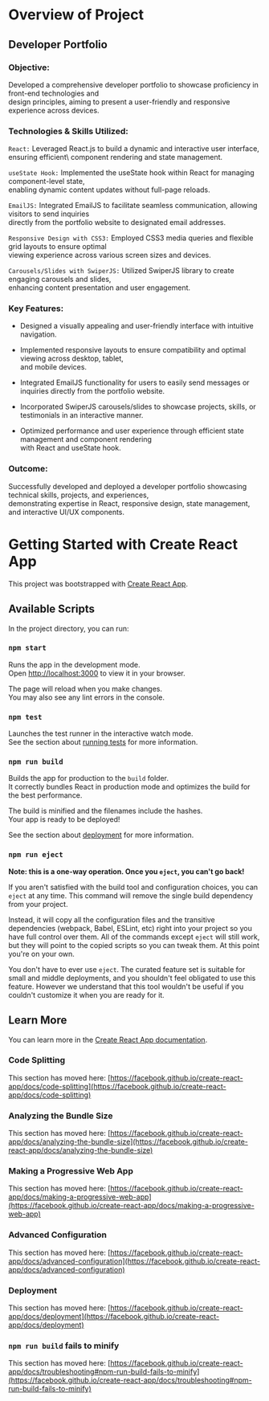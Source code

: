 # Overview of Project

## Developer Portfolio

### Objective: 
Developed a comprehensive developer portfolio to showcase proficiency in front-end technologies and \
design principles, aiming to present a user-friendly and responsive experience across devices.
 
### Technologies & Skills Utilized:

`React:` Leveraged React.js to build a dynamic and interactive user interface, ensuring efficient\ 
component rendering and state management.

`useState Hook:` Implemented the useState hook within React for managing component-level state,\
enabling dynamic content updates without full-page reloads.

`EmailJS:` Integrated EmailJS to facilitate seamless communication, allowing visitors to send inquiries\
directly from the portfolio website to designated email addresses.

`Responsive Design with CSS3:` Employed CSS3 media queries and flexible grid layouts to ensure optimal\
viewing experience across various screen sizes and devices.

`Carousels/Slides with SwiperJS:` Utilized SwiperJS library to create engaging carousels and slides,\
enhancing content presentation and user engagement.

### Key Features:

* Designed a visually appealing and user-friendly interface with intuitive navigation.
* Implemented responsive layouts to ensure compatibility and optimal viewing across desktop, tablet,\
   and mobile devices.
  
* Integrated EmailJS functionality for users to easily send messages or inquiries directly from the portfolio website.
* Incorporated SwiperJS carousels/slides to showcase projects, skills, or testimonials in an interactive manner.
* Optimized performance and user experience through efficient state management and component rendering\
  with React and useState hook.

### Outcome: 
Successfully developed and deployed a developer portfolio showcasing technical skills, projects, and experiences,\
demonstrating expertise in React, responsive design, state management, and interactive UI/UX components.

# Getting Started with Create React App

This project was bootstrapped with [Create React App](https://github.com/facebook/create-react-app).

## Available Scripts

In the project directory, you can run:

### `npm start`

Runs the app in the development mode.\
Open [http://localhost:3000](http://localhost:3000) to view it in your browser.

The page will reload when you make changes.\
You may also see any lint errors in the console.

### `npm test`

Launches the test runner in the interactive watch mode.\
See the section about [running tests](https://facebook.github.io/create-react-app/docs/running-tests) for more information.

### `npm run build`

Builds the app for production to the `build` folder.\
It correctly bundles React in production mode and optimizes the build for the best performance.

The build is minified and the filenames include the hashes.\
Your app is ready to be deployed!

See the section about [deployment](https://facebook.github.io/create-react-app/docs/deployment) for more information.

### `npm run eject`

**Note: this is a one-way operation. Once you `eject`, you can't go back!**

If you aren't satisfied with the build tool and configuration choices, you can `eject` at any time. This command will remove the single build dependency from your project.

Instead, it will copy all the configuration files and the transitive dependencies (webpack, Babel, ESLint, etc) right into your project so you have full control over them. All of the commands except `eject` will still work, but they will point to the copied scripts so you can tweak them. At this point you're on your own.

You don't have to ever use `eject`. The curated feature set is suitable for small and middle deployments, and you shouldn't feel obligated to use this feature. However we understand that this tool wouldn't be useful if you couldn't customize it when you are ready for it.

## Learn More

You can learn more in the [Create React App documentation](https://facebook.github.io/create-react-app/docs/getting-started).


### Code Splitting

This section has moved here: [https://facebook.github.io/create-react-app/docs/code-splitting](https://facebook.github.io/create-react-app/docs/code-splitting)

### Analyzing the Bundle Size

This section has moved here: [https://facebook.github.io/create-react-app/docs/analyzing-the-bundle-size](https://facebook.github.io/create-react-app/docs/analyzing-the-bundle-size)

### Making a Progressive Web App

This section has moved here: [https://facebook.github.io/create-react-app/docs/making-a-progressive-web-app](https://facebook.github.io/create-react-app/docs/making-a-progressive-web-app)

### Advanced Configuration

This section has moved here: [https://facebook.github.io/create-react-app/docs/advanced-configuration](https://facebook.github.io/create-react-app/docs/advanced-configuration)

### Deployment

This section has moved here: [https://facebook.github.io/create-react-app/docs/deployment](https://facebook.github.io/create-react-app/docs/deployment)

### `npm run build` fails to minify

This section has moved here: [https://facebook.github.io/create-react-app/docs/troubleshooting#npm-run-build-fails-to-minify](https://facebook.github.io/create-react-app/docs/troubleshooting#npm-run-build-fails-to-minify)
